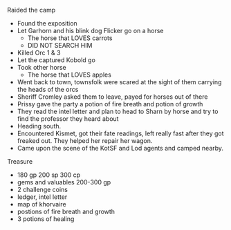 Raided the camp
- Found the exposition
- Let Garhorn and his blink dog Flicker go on a horse
	- The horse that LOVES carrots
	- DID NOT SEARCH HIM
- Killed Orc 1 & 3
- Let the captured Kobold go
- Took other horse
	- The horse that LOVES apples
- Went back to town, townsfolk were scared at the sight of them carrying the heads of the orcs
- Sheriff Cromley asked them to leave, payed for horses out of there
- Prissy gave the party a potion of fire breath and potion of growth
- They read the intel letter and plan to head to Sharn by horse and try to find the professor they heard about
- Heading south.
- Encountered Kismet, got their fate readings, left really fast after they got freaked out. They helped her repair her wagon.
- Came upon the scene of the KotSF and Lod agents and camped nearby.

Treasure
- 180 gp 200 sp 300 cp
- gems and valuables 200-300 gp
- 2 challenge coins
- ledger, intel letter
- map of khorvaire
- postions of fire breath and growth
- 3 potions of healing